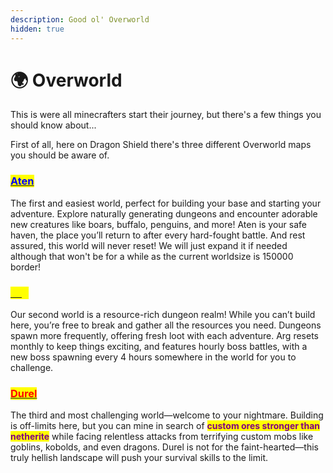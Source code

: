 ```yaml
---
description: Good ol' Overworld
hidden: true
---
```


# 🌍 Overworld

This is were all minecrafters start their journey, but there's a few things you should know about...

First of all, here on Dragon Shield there's three different Overworld maps you should be aware of.

### [<mark style="color:blue;">Aten</mark>](../about-aten.md)

The first and easiest world, perfect for building your base and starting your adventure. Explore naturally generating dungeons and encounter adorable new creatures like boars, buffalo, penguins, and more! Aten is your safe haven, the place you’ll return to after every hard-fought battle. And rest assured, this world will never reset! We will just expand it if needed although that won't be for a while as the current worldsize is 150000 border!

### [<mark style="color:yellow;">Arg</mark>](../about-arg/)

Our second world is a resource-rich dungeon realm! While you can’t build here, you’re free to break and gather all the resources you need. Dungeons spawn more frequently, offering fresh loot with each adventure. Arg resets monthly to keep things exciting, and features hourly boss battles, with a new boss spawning every 4 hours somewhere in the world for you to challenge.

### [<mark style="color:red;">Durel</mark>](./#durel)

The third and most challenging world—welcome to your nightmare. Building is off-limits here, but you can mine in search of <mark style="color:purple;">**custom ores stronger than netherite**</mark> while facing relentless attacks from terrifying custom mobs like goblins, kobolds, and even dragons. Durel is not for the faint-hearted—this truly hellish landscape will push your survival skills to the limit.
